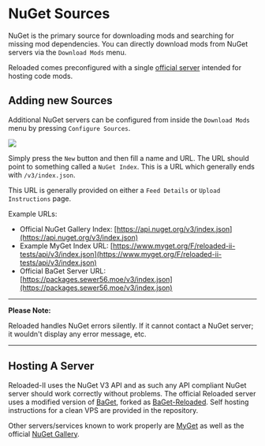 # NuGet Sources

NuGet is the primary source for downloading mods and searching for missing mod dependencies.
You can directly download mods from NuGet servers via the `Download Mods` menu.

Reloaded comes preconfigured with a single [official server](https://packages.sewer56.moe/home) intended for hosting code mods.

## Adding new Sources

Additional NuGet servers can be configured from inside the `Download Mods` menu by pressing `Configure Sources`.

![](./Images/NewNugetFeed.png)

Simply press the `New` button and then fill a name and URL. The URL should point to something called a `NuGet Index`. This is a URL which generally ends with `/v3/index.json`.

This URL is generally provided on either a `Feed Details` or `Upload Instructions` page.

Example URLs:

- Official NuGet Gallery Index: [https://api.nuget.org/v3/index.json](https://api.nuget.org/v3/index.json)
- Example MyGet Index URL: [https://www.myget.org/F/reloaded-ii-tests/api/v3/index.json](https://www.myget.org/F/reloaded-ii-tests/api/v3/index.json)
- Official BaGet Server URL: [https://packages.sewer56.moe/v3/index.json](https://packages.sewer56.moe/v3/index.json)

------------
**Please Note:**

Reloaded handles NuGet errors silently. If it cannot contact a NuGet server; it wouldn't display any error message, etc.

------------

## Hosting A Server

Reloaded-II uses the NuGet V3 API and as such any API compliant NuGet server should work correctly without problems. The official Reloaded server uses a modified version of [BaGet](https://github.com/loic-sharma/BaGet), forked as [BaGet-Reloaded](https://github.com/Sewer56/BaGet-ReloadedII). Self hosting instructions for a clean VPS are provided in the repository.

Other servers/services known to work properly are [MyGet](https://www.myget.org) as well as the official [NuGet Gallery](https://github.com/NuGet/NuGetGallery).